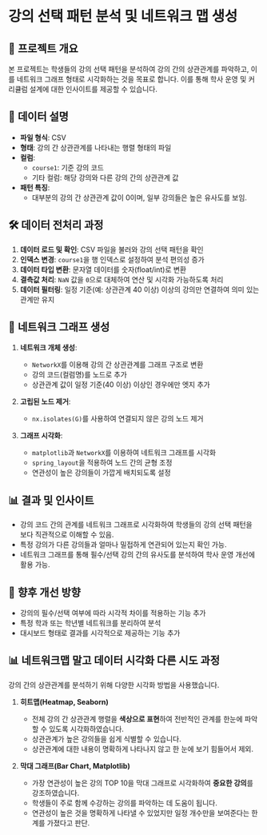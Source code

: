 # 강의 선택 패턴 분석 및 네트워크 맵 생성

## 📖 프로젝트 개요
본 프로젝트는 학생들의 강의 선택 패턴을 분석하여 강의 간의 상관관계를 파악하고, 이를 네트워크 그래프 형태로 시각화하는 것을 목표로 합니다. 이를 통해 학사 운영 및 커리큘럼 설계에 대한 인사이트를 제공할 수 있습니다.

## 📂 데이터 설명
- **파일 형식**: CSV
- **형태**: 강의 간 상관관계를 나타내는 행렬 형태의 파일
- **컬럼**:
  - `course1`: 기준 강의 코드
  - 기타 컬럼: 해당 강의와 다른 강의 간의 상관관계 값
- **패턴 특징**:
  - 대부분의 강의 간 상관관계 값이 0이며, 일부 강의들은 높은 유사도를 보임.

## 🛠 데이터 전처리 과정
1. **데이터 로드 및 확인**: CSV 파일을 불러와 강의 선택 패턴을 확인
2. **인덱스 변경**: `course1`을 행 인덱스로 설정하여 분석 편의성 증가
3. **데이터 타입 변환**: 문자열 데이터를 숫자(float/int)로 변환
4. **결측값 처리**: `NaN` 값을 `0`으로 대체하여 연산 및 시각화 가능하도록 처리
5. **데이터 필터링**: 일정 기준(예: 상관관계 40 이상) 이상의 강의만 연결하여 의미 있는 관계만 유지

## 🔗 네트워크 그래프 생성
1. **네트워크 개체 생성**:
   - `NetworkX`를 이용해 강의 간 상관관계를 그래프 구조로 변환
   - 강의 코드(컬럼명)를 노드로 추가
   - 상관관계 값이 일정 기준(40 이상) 이상인 경우에만 엣지 추가

2. **고립된 노드 제거**:
   - `nx.isolates(G)`를 사용하여 연결되지 않은 강의 노드 제거

3. **그래프 시각화**:
   - `matplotlib`과 `NetworkX`를 이용하여 네트워크 그래프를 시각화
   - `spring_layout`을 적용하여 노드 간의 균형 조정
   - 연관성이 높은 강의들이 가깝게 배치되도록 설정

## 📊 결과 및 인사이트
- 강의 코드 간의 관계를 네트워크 그래프로 시각화하여 학생들의 강의 선택 패턴을 보다 직관적으로 이해할 수 있음.
- 특정 강의가 다른 강의들과 얼마나 밀접하게 연관되어 있는지 확인 가능.
- 네트워크 그래프를 통해 필수/선택 강의 간의 유사도를 분석하여 학사 운영 개선에 활용 가능.

## 🚀 향후 개선 방향
- 강의의 필수/선택 여부에 따라 시각적 차이를 적용하는 기능 추가
- 특정 학과 또는 학년별 네트워크를 분리하여 분석
- 대시보드 형태로 결과를 시각적으로 제공하는 기능 추가

## 📊 네트워크맵 말고 데이터 시각화 다른 시도 과정
강의 간의 상관관계를 분석하기 위해 다양한 시각화 방법을 사용했습니다.

1. **히트맵(Heatmap, Seaborn)**
   - 전체 강의 간 상관관계 행렬을 **색상으로 표현**하여 전반적인 관계를 한눈에 파악할 수 있도록 시각화하였습니다.
   - 상관관계가 높은 강의들을 쉽게 식별할 수 있습니다.
   - 상관관계에 대한 내용이 명확하게 나타나지 않고 한 눈에 보기 힘들어서 제외.

2. **막대 그래프(Bar Chart, Matplotlib)**
   - 가장 연관성이 높은 강의 TOP 10을 막대 그래프로 시각화하여 **중요한 강의**를 강조하였습니다.
   - 학생들이 주로 함께 수강하는 강의를 파악하는 데 도움이 됩니다.
   - 연관성이 높은 것을 명확하게 나타낼 수 있었지만 일정 개수만을 보여준다는 한계를 가졌다고 판단.


